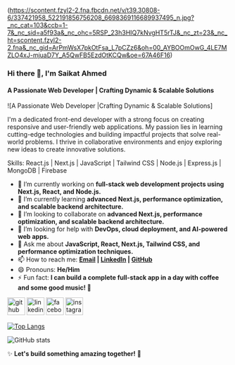 (https://scontent.fzyl2-2.fna.fbcdn.net/v/t39.30808-6/337421958_522191856756208_6698369116689937495_n.jpg?_nc_cat=103&ccb=1-7&_nc_sid=a5f93a&_nc_ohc=5RSP_23h3HIQ7kNvgHT5rTJ&_nc_zt=23&_nc_ht=scontent.fzyl2-2.fna&_nc_gid=ArPmWsX7pkOtFsa_L7pCZz6&oh=00_AYBOOmOwG_4LE7MZLO4xJ-mjuaD7Y_A5QwFB5EzdOtKCQw&oe=67A46F16)
### Hi there 👋, I'm Saikat Ahmed
#### A Passionate Web Developer | Crafting Dynamic & Scalable Solutions
![A Passionate Web Developer |Crafting Dynamic & Scalable Solutions]

I'm a dedicated front-end developer with a strong focus on creating responsive and user-friendly web applications. My passion lies in learning cutting-edge technologies and building impactful projects that solve real-world problems. I thrive in collaborative environments and enjoy exploring new ideas to create innovative solutions.

Skills: React.js | Next.js | JavaScript | Tailwind CSS | Node.js | Express.js | MongoDB | Firebase

- 🔭 I’m currently working on  **full-stack web development projects using Next.js, React, and Node.js.** 
- 🌱 I’m currently learning **advanced Next.js, performance optimization, and scalable backend architecture.** 
- 👯 I’m looking to collaborate on  **advanced Next.js, performance optimization, and scalable backend architecture.** 
- 🤔 I’m looking for help with **DevOps, cloud deployment, and AI-powered web apps.** 
- 💬 Ask me about **JavaScript, React, Next.js, Tailwind CSS, and performance optimization techniques.** 
- 📫 How to reach me: **[Email](shikatahmed78@gmail.com) | [LinkedIn](https://www.linkedin.com/in/shaikat-ahmed-86578632b/) | [GitHub](https://github.com/SaikatAhmed78)** 
- 😄 Pronouns: **He/Him** 
- ⚡ Fun fact: **I can build a complete full-stack app in a day with coffee and some good music! 🚀** 


[<img src='https://cdn.jsdelivr.net/npm/simple-icons@3.0.1/icons/github.svg' alt='github' height='40'>](https://github.com/SaikatAhmed78)  [<img src='https://cdn.jsdelivr.net/npm/simple-icons@3.0.1/icons/linkedin.svg' alt='linkedin' height='40'>](https://www.linkedin.com/in/ShaikatAhmed/)  [<img src='https://cdn.jsdelivr.net/npm/simple-icons@3.0.1/icons/facebook.svg' alt='facebook' height='40'>](https://www.facebook.com/saikat.ahmed.544161)  [<img src='https://cdn.jsdelivr.net/npm/simple-icons@3.0.1/icons/instagram.svg' alt='instagram' height='40'>](https://www.instagram.com/saikat_ahmed338/)  

[![Top Langs](https://github-readme-stats.vercel.app/api/top-langs/?username=SaikatAhmed78)](https://github.com/anuraghazra/github-readme-stats)

![GitHub stats](https://github-readme-stats.vercel.app/api?username=SaikatAhmed78&show_icons=true)  




✨ **Let's build something amazing together!** 🚀
